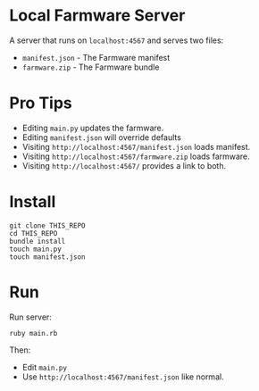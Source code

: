 # Local Farmware Server

A server that runs on `localhost:4567` and serves two files:

 * `manifest.json` - The Farmware manifest
 * `farmware.zip` - The Farmware bundle

# Pro Tips

 * Editing `main.py` updates the farmware.
 * Editing `manifest.json` will override defaults
 * Visiting `http://localhost:4567/manifest.json` loads manifest.
 * Visiting `http://localhost:4567/farmware.zip` loads farmware.
 * Visiting `http://localhost:4567/` provides a link to both.

# Install

```
git clone THIS_REPO
cd THIS_REPO
bundle install
touch main.py
touch manifest.json
```

# Run

Run server:

```
ruby main.rb
```

Then:

 * Edit `main.py`
 * Use `http://localhost:4567/manifest.json` like normal.
